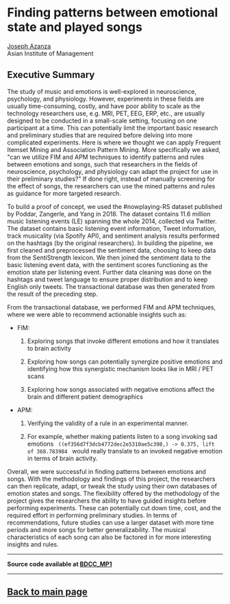 # Finding patterns between emotional state and played songs

[Joseph Azanza](https://www.linkedin.com/in/josephazanza/) <br>
Asian Institute of Management

## Executive Summary

<p style='align'> The study of music and emotions is well-explored in neuroscience, psychology, and physiology. However, experiments in these fields are usually time-consuming, costly, and have poor ability to scale as the technology researchers use, e.g. MRI, PET, EEG, ERP, etc., are usually designed to be conducted in a small-scale setting, focusing on one participant at a time. This can potentially limit the important basic research and preliminary studies that are required before delving into more complicated experiments. Here is where we thought we can apply Frequent Itemset Mining and Association Pattern Mining. More specifically we asked, "can we utilize FIM and APM techniques to identify patterns and rules between emotions and songs, such that researchers in the fields of neuroscience, psychology, and physiology can adapt the project for use in their preliminary studies?" If done right, instead of manually screening for the effect of songs, the researchers can use the mined patterns and rules as guidance for more targeted research. </p>

<p style='align'> To build a proof of concept, we used the #nowplaying-RS dataset published by Poddar, Zangerle, and Yang in 2018. The dataset contains 11.6 million music listening events (LE) spanning the whole 2014, collected via Twitter. The dataset contains basic listening event information, Tweet information, track musicality (via Spotify API), and sentiment analysis results performed on the hashtags (by the original researchers). In building the pipeline, we first cleaned and preprocessed the sentiment data, choosing to keep data from the SentiStrength lexicon. We then joined the sentiment data to the basic listening event data, with the sentiment scores functioning as the emotion state per listening event. Further data cleaning was done on the hashtags and tweet language to ensure proper distribution and to keep English only tweets. The transactional database was then generated from the result of the preceding step. </p>

<p style='align'> From the transactional database, we performed FIM and APM techniques, where we were able to recommend actionable insights such as: <p style='align'>

<ul> 
	<li> FIM: 
		<ol>
			<li> <p style='align'> Exploring songs that invoke different emotions and how it translates to brain activity </p> </li>
			<li> <p style='align'> Exploring how songs can potentially synergize positive emotions and identifying how this synergistic mechanism looks like in MRI / PET scans </p> </li>
			<li> <p style='align'> Exploring how songs associated with negative emotions affect the brain and different patient demographics </p> </li>
		</ol>
	</li>
	<li> APM:
		<ol>
			<li> <p style='align'> Verifying the validity of a rule in an experimental manner. </p> </li>
			<li> <p style='align'> For example, whether making patients listen to a song invoking sad emotions <code> ((ef356d7f3dcb4772dec2e5310ae5c398,) -> 0.375, lift of 368.783984 </code> would really translate to an invoked negative emotion in terms of brain activity. </p> </li>
		</ol>
	</li>
</ul>

<p style='align'> Overall, we were successful in finding patterns between emotions and songs. With the methodology and findings of this project, the researchers can then replicate, adapt, or tweak the study using their own databases of emotion states and songs. The flexibility offered by the methodology of the project gives the researchers the ability to have guided insights before performing experiments. These can potentially cut down time, cost, and the required effort in performing preliminary studies. In terms of recommendations, future studies can use a larger dataset with more time periods and more songs for better generalizability. The musical characteristics of each song can also be factored in for more interesting insights and rules. </p>

---

**Source code available at [BDCC_MP1](https://github.com/josephazanza/BDCC_MP1)**

---

## [Back to main page](https://josephazanza.github.io/)